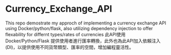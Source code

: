 # Currency_Exchange_API
This repo demostrate my approch of implementing a currency exchange API using Docker/python/flask, also utilizing dependency injection to offer flexability for differnt types/rates of currencies
此API使用 Docker/Python/Flask 提供使用者進行匯率轉換，此外也為此API加入依賴注入(DI)，以提供使用不同貨幣類型、匯率的空間，增加編程靈活性。
